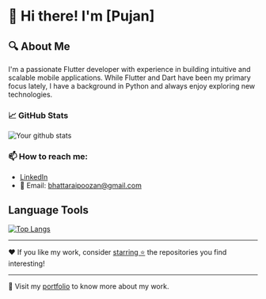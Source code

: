 # 👋 Hi there! I'm [Pujan]


## 🔍 About Me

I'm a passionate Flutter developer with experience in building intuitive and scalable mobile applications. While Flutter and Dart have been my primary focus lately, I have a background in Python and always enjoy exploring new technologies.

### 📈 GitHub Stats

![Your github stats](https://github-readme-stats.vercel.app/api?username=PujanB10&show_icons=true)

### 📫 How to reach me:

- [LinkedIn](https://www.linkedin.com/in/pujanb/)
- 📧 Email: bhattaraipoozan@gmail.com

## Language Tools
[![Top Langs](https://github-readme-stats.vercel.app/api/top-langs/?username=PujanB10)](https://github.com/PujanB10/github-readme-stats)

---

❤️ If you like my work, consider [starring ⭐](https://help.github.com/en/github/getting-started-with-github/saving-repositories-with-stars) the repositories you find interesting!

---

🔗 Visit my [portfolio](https://pujanb.com.np/) to know more about my work.

